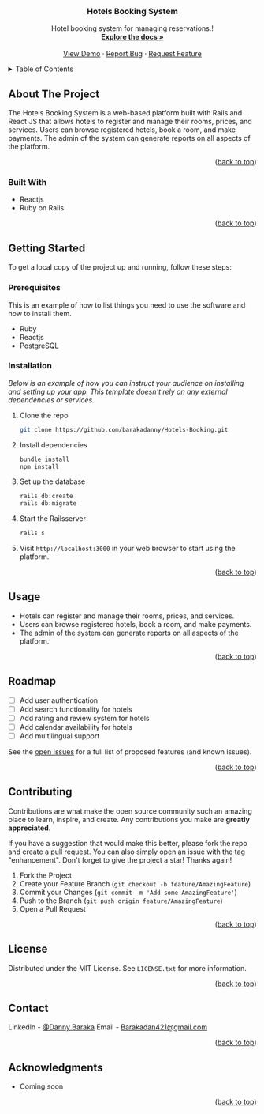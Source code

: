 
<a name="readme-top"></a>



<!-- PROJECT LOGO -->
<br />
<div align="center">
  <a href="">
    <!-- <img src="images/logo.png" alt="Logo" width="80" height="80"> -->
  </a>

  <h3 align="center">Hotels Booking System</h3>

  <p align="center">
    Hotel booking system for managing reservations.!
    <br />
    <a href="https://github.com/barakadanny/Hotels-Booking/issues"><strong>Explore the docs »</strong></a>
    <br />
    <br />
    <a href="#">View Demo</a>
    ·
    <a href="https://github.com/barakadanny/Hotels-Booking/issues">Report Bug</a>
    ·
    <a href="https://github.com/barakadanny/Hotels-Booking/issues">Request Feature</a>
  </p>
</div>



<!-- TABLE OF CONTENTS -->
<details>
  <summary>Table of Contents</summary>
  <ol>
    <li>
      <a href="#about-the-project">About The Project</a>
      <ul>
        <li><a href="#built-with">Built With</a></li>
      </ul>
    </li>
    <li>
      <a href="#getting-started">Getting Started</a>
      <ul>
        <li><a href="#prerequisites">Prerequisites</a></li>
        <li><a href="#installation">Installation</a></li>
      </ul>
    </li>
    <li><a href="#usage">Usage</a></li>
    <li><a href="#roadmap">Roadmap</a></li>
    <li><a href="#contributing">Contributing</a></li>
    <li><a href="#license">License</a></li>
    <li><a href="#contact">Contact</a></li>
    <li><a href="#acknowledgments">Acknowledgments</a></li>
  </ol>
</details>



<!-- ABOUT THE PROJECT -->
## About The Project


The Hotels Booking System is a web-based platform built with Rails and React JS that allows hotels to register and manage their rooms, prices, and services. Users can browse registered hotels, book a room, and make payments. The admin of the system can generate reports on all aspects of the platform.

<p align="right">(<a href="#readme-top">back to top</a>)</p>



### Built With

* Reactjs
* Ruby on Rails

<p align="right">(<a href="#readme-top">back to top</a>)</p>



<!-- GETTING STARTED -->
## Getting Started

To get a local copy of the project up and running, follow these steps:

### Prerequisites

This is an example of how to list things you need to use the software and how to install them.
* Ruby
* Reactjs
* PostgreSQL

### Installation

_Below is an example of how you can instruct your audience on installing and setting up your app. This template doesn't rely on any external dependencies or services._

1. Clone the repo
   ```sh
   git clone https://github.com/barakadanny/Hotels-Booking.git
   ```
2. Install dependencies
   ```sh
   bundle install
   npm install
   ```
3. Set up the database
   ```sh
   rails db:create
   rails db:migrate
   ```
4. Start the Railsserver
   ```sh
   rails s
   ```
5. Visit `http://localhost:3000` in your web browser to start using the platform.

<p align="right">(<a href="#readme-top">back to top</a>)</p>



<!-- USAGE EXAMPLES -->
## Usage

* Hotels can register and manage their rooms, prices, and services.
* Users can browse registered hotels, book a room, and make payments.
* The admin of the system can generate reports on all aspects of the platform.

<p align="right">(<a href="#readme-top">back to top</a>)</p>



<!-- ROADMAP -->
## Roadmap

- [ ] Add user authentication
- [ ] Add search functionality for hotels
- [ ] Add rating and review system for hotels
- [ ] Add calendar availability for hotels
- [ ] Add multilingual support

See the [open issues](https://github.com/barakadanny/Hotels-Booking/issues) for a full list of proposed features (and known issues).

<p align="right">(<a href="#readme-top">back to top</a>)</p>



<!-- CONTRIBUTING -->
## Contributing

Contributions are what make the open source community such an amazing place to learn, inspire, and create. Any contributions you make are **greatly appreciated**.

If you have a suggestion that would make this better, please fork the repo and create a pull request. You can also simply open an issue with the tag "enhancement".
Don't forget to give the project a star! Thanks again!

1. Fork the Project
2. Create your Feature Branch (`git checkout -b feature/AmazingFeature`)
3. Commit your Changes (`git commit -m 'Add some AmazingFeature'`)
4. Push to the Branch (`git push origin feature/AmazingFeature`)
5. Open a Pull Request

<p align="right">(<a href="#readme-top">back to top</a>)</p>



<!-- LICENSE -->
## License

Distributed under the MIT License. See `LICENSE.txt` for more information.

<p align="right">(<a href="#readme-top">back to top</a>)</p>



<!-- CONTACT -->
## Contact

Linkedln - [@Danny Baraka](https://www.linkedin.com/in/danny-baraka/)
Email - Barakadan421@gmail.com

<p align="right">(<a href="#readme-top">back to top</a>)</p>



<!-- ACKNOWLEDGMENTS -->
## Acknowledgments

* Coming soon

<p align="right">(<a href="#readme-top">back to top</a>)</p>
